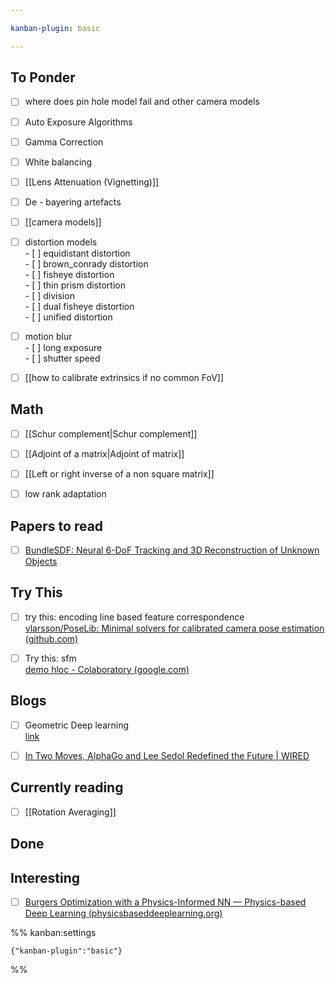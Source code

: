 ```yaml
---

kanban-plugin: basic

---
```


## To Ponder

- [ ] where does pin hole model fail and other camera models
- [ ] Auto Exposure Algorithms
- [ ] Gamma Correction
- [ ] White balancing
- [ ] [[Lens Attenuation (Vignetting)]]
- [ ] De - bayering artefacts
- [ ] [[camera models]]
- [ ] distortion models<br>- [ ] equidistant distortion<br>- [ ] brown_conrady distortion<br>- [ ] fisheye distortion<br>- [ ] thin prism distortion<br>- [ ] division <br>- [ ] dual fisheye distortion<br>- [ ] unified distortion
- [ ] motion blur<br>- [ ] long exposure <br>- [ ] shutter speed
- [ ] [[how to calibrate extrinsics if no common FoV]]


## Math

- [ ] [[Schur complement|Schur complement]]
- [ ] [[Adjoint of a matrix|Adjoint of matrix]]
- [ ] [[Left or right inverse of a non square matrix]]
- [ ] low rank adaptation


## Papers to read

- [ ] [BundleSDF: Neural 6-DoF Tracking and 3D Reconstruction of Unknown Objects](https://bundlesdf.github.io/)


## Try This

- [ ] try this: encoding line based feature correspondence<br>[vlarsson/PoseLib: Minimal solvers for calibrated camera pose estimation (github.com)](https://github.com/vlarsson/PoseLib)
- [ ] Try this: sfm<br>[demo hloc - Colaboratory (google.com)](https://colab.research.google.com/drive/1MrVs9b8aQYODtOGkoaGNF9Nji3sbCNMQ#scrollTo=71ab5306)


## Blogs

- [ ] Geometric Deep learning<br>[link](https://www.dropbox.com/s/x2c12674uwdxft0/Alexa%20Discord%202023.pdf?dl=0)
- [ ] [In Two Moves, AlphaGo and Lee Sedol Redefined the Future | WIRED](https://www.wired.com/2016/03/two-moves-alphago-lee-sedol-redefined-future/)


## Currently reading

- [ ] [[Rotation Averaging]]


## Done



## Interesting

- [ ] [Burgers Optimization with a Physics-Informed NN — Physics-based Deep Learning (physicsbaseddeeplearning.org)](https://physicsbaseddeeplearning.org/physicalloss-code.html)




%% kanban:settings
```
{"kanban-plugin":"basic"}
```
%%